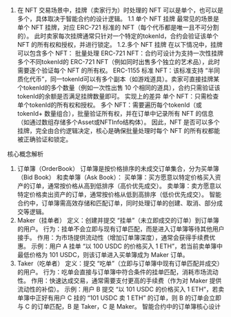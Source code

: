 1. 在 NFT 交易场景中，挂牌（卖家行为）时处理的 NFT 可以是单个，也可以是多个，具体取决于智能合约的设计逻辑。
    1.1 单个 NFT 挂牌
        最常见的场景是单个 NFT 挂牌，对应 ERC-721 标准的 NFT（每个代币都是唯一且不可分割的）。
        此时卖家每次挂牌通常只针对一个特定的tokenId，合约会验证该单个 NFT 的所有权和授权，并进行锁定。
    1.2.多个 NFT 挂牌
        在以下情况中，挂牌可以包含多个 NFT：
        批量处理 ERC-721 NFT：合约可设计为支持一次性挂牌多个不同tokenId的 ERC-721 NFT（例如同时出售多个独立的艺术品），此时需要逐个验证每个 NFT 的所有权。
        ERC-1155 标准 NFT：该标准支持 “半同质化代币”，同一tokenId可以有多个副本（如游戏道具）。卖家可直接挂牌某个tokenId的多个数量（例如一次性出售 10 个相同的道具），合约只需验证该tokenId的余额是否满足挂牌数量即可。
    实现上的差异
        单个 NFT：只需检查单个tokenId的所有权和授权。
        多个 NFT：需要遍历每个tokenId（或tokenId+ 数量组合），批量验证所有权，并在订单中记录所有 NFT 的信息（如通过数组存储多个Asset或NFTInfo结构体）。
        因此，NFT 是否可以多个挂牌，完全由合约逻辑决定，核心是确保批量处理时每个 NFT 的所有权都能被正确验证和锁定。


核心概念解析
1. 订单簿（OrderBook）
订单簿是按价格排序的未成交订单集合，分为买单簿（Bid Book） 和卖单簿（Ask Book）：
买单簿：买方愿意以特定价格买入资产的订单，通常按价格从高到低排序（高价优先成交）。
卖单簿：卖方愿意以特定价格卖出资产的订单，通常按价格从低到高排序（低价优先成交）。
智能合约中，订单簿需高效存储和匹配订单，同时处理订单的创建、取消、部分成交等逻辑。
2. Maker（挂单者）
定义：创建并提交 “挂单”（未立即成交的订单）到订单簿的用户。
行为：挂单不会立即与现有订单匹配，而是进入订单簿等待其他用户接手。
作用：为市场提供流动性（增加订单簿深度），通常会获得手续费优惠。
示例：用户 A 挂单 “以 100 USDC 的价格买入 1 ETH”，若当前卖单簿中最低价格为 101 USDC，则该订单进入买单簿成为 Maker 订单。
3. Taker（吃单者）
定义：提交 “吃单”（立即与订单簿中现有订单匹配并成交）的用户。
行为：吃单会直接与订单簿中符合条件的挂单匹配，消耗市场流动性。
作用：快速达成交易，通常需要支付更高的手续费（作为对 Maker 提供流动性的补偿）。
示例：用户 B 提交 “以 101 USDC 的价格买入 1 ETH”，若卖单簿中正好有用户 C 挂的 “101 USDC 卖 1 ETH” 的订单，则 B 的订单会立即与 C 的订单匹配，B 是 Taker，C 是 Maker。
智能合约中的订单簿核心设计